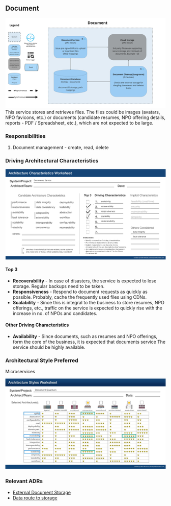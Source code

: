 ## Document

![Image](../diagrams/quanta/documents-quanta.jpg)
This service stores and retrieves files. The files could be images (avatars, NPO favicons, etc.) or documents (candidate resumes, NPO offering details, reports - PDF / Spreadsheet, etc.), which are not expected to be large.

### Responsibilities

1. Document management - create, read, delete

### Driving Architectural Characteristics

![Image](../images/documents-quantum-worksheet.png)

#### Top 3

- **Recoverability** - In case of disasters, the service is expected to lose storage. Regular backups need to be taken.
- **Responsiveness** - Respond to document requests as quickly as possible. Probably, cache the frequently used files using CDNs.
- **Scalability** - Since this is integral to the business to store resumes, NPO offerings, etc., traffic on the service is expected to quickly rise with the increase in no. of NPOs and candidates.

#### Other Driving Characteristics

- **Availability** - Since documents, such as resumes and NPO offerings, form the core of the business, it is expected that documents service The service should be highly available.

### Architectural Style Preferred

Microservices

![Image](../images/document-quantum-arch-characteristics.jpg)

### Relevant ADRs

- [External Document Storage](../ADRs/external-document-storage.md)
- [Data route to storage](../ADRs/data-route-to-storage.md)
